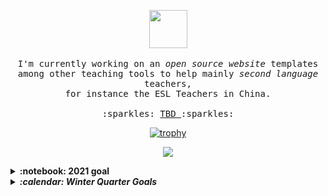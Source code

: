 <div align="center" id="trophiesAndShowingOff" >

<p align="center">
  <img src="https://user-images.githubusercontent.com/5679180/79618120-0daffb80-80be-11ea-819e-d2b0fa904d07.gif" width="61px">
  <br><br>
  
  
  <samp>
   I'm currently working on an <em> open source website </em> templates
   <br> among other teaching tools to help mainly <i> second language </i> teachers, 
   <br> for instance the ESL Teachers in China. 
   <br><br>  
   :sparkles: <a href="#"> TBD </a> :sparkles:
  </samp>
</p>

[![trophy](https://github-profile-trophy.vercel.app/?username=teiResa&theme=darkhub&margin-w=20&no-frame=true)](https://github.com/ryo-ma/github-profile-trophy)


  ![](https://visitor-badge.laobi.icu/badge?page_id=teiResa)
</div>



<details>
  <summary><b>:notebook: 2021 goal</b></summary>
  I plan to transfer my site <a href="https://techkeen.wixsite.com/website">TechKeen</a> from WIX to My GitHub <a href="https://teiresa.github.io/"> Page </a>. I plan to keep https://teiresa.github.io/ as the highest in the hiarchy, so <i>TechKeen </i> would really just be like a project, but like a project I treat as it's own thing. 
  </br></br> In the future, I will hopefully buy a domain. Until then, it gets to live here. 
</details>

<details>
  <summary><b><em> :calendar: Winter Quarter Goals </em></b></summary>
  For November through January:
    <ul>
      <li> Commit min 3 days weekly </li>
      <li> Practice HTML5, CSS, JS </li>
      <li> Continue working through FreeCodeCamp's Curriculum </li>
      <li> Complete & practice Java course for Uni prep </li>
      <li> Finally finish SoloLearn & PluralSight Courses </li>
      <li> <i> Experiment with Jekyll for my GH pgs </i> </li>
      <li> Keep working on Arduino Projects </li>
     </ul
 
 </details>

<details>
  <summary><b><em> 💾 Github Stats </em></b></summary>
  
  ![GitHub stats](https://github-readme-stats.vercel.app/api?username=teiResa&hide_title=TRUE&show_icons=true&theme=monokai)
  
  ![Jokes Card](https://readme-jokes.vercel.app/api)
  
   
 </details>
      
  
       
      

<!--
**teiResa/teiResa** is a ✨ _special_ ✨ repository because its `README.md` (this file) appears on your GitHub profile.

Here are some ideas to get you started:

- 🔭 I’m currently working on ...
- 🌱 I’m currently learning ...
- 👯 I’m looking to collaborate on ...
- 🤔 I’m looking for help with ...
- 💬 Ask me about ...
- 📫 How to reach me: ...
- 😄 Pronouns: ...
- ⚡ Fun fact: ...
-->
